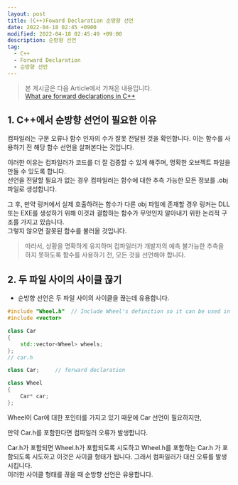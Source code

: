 ```yaml
---
layout: post
title: (C++)Foward Declaration 순방향 선언
date: 2022-04-18 02:45 +0900
modified: 2022-04-18 02:45:49 +09:00
description: 순방향 선언
tag:
  - C++
  - Forward Declaration
  - 순방향 선언
---
```

> 본 게시글은 다음 Article에서 가져온 내용입니다.   
> [What are forward declarations in C++](https://stackoverflow.com/questions/4757565/what-are-forward-declarations-in-c)


## 1. C++에서 순방향 선언이 필요한 이유
컴파일러는 구문 오류나 함수 인자의 수가 잘못 전달된 것을 확인합니다.
이는 함수를 사용하기 전 해당 함수 선언을 살펴본다는 것입니다.

이러한 이유는 컴파일러가 코드를 더 잘 검증할 수 있게 해주며, 명확한 오브젝트 파일을 만들 수 있도록 합니다.   
선언을 전달할 필요가 없는 경우 컴파일러는 함수에 대한 추측 가능한 모든 정보를 .obj 파일로 생성합니다.   

그 후, 만약 링커에서 실제 호출하려는 함수가 다른 obj 파일에 존재할 경우 링커는 DLL 또는 EXE를 생성하기 위해 이것과 결합하는 함수가 무엇인지 알아내기 위한 논리적 구조를 가지고 있습니다.   
그렇지 않으면 잘못된 함수를 불러올 것입니다.   

> 따라서, 상황을 명확하게 유지하며 컴파일러가 개발자의 예측 불가능한 추측을 하지 못하도록 함수를 사용하기 전, 모든 것을 선언해야 합니다.

## 2. 두 파일 사이의 사이클 끊기
- 순방향 선언은 두 파일 사이의 사이클을 끊는데 유용합니다.   

~~~C++
#include "Wheel.h"  // Include Wheel's definition so it can be used in Car.
#include <vector>

class Car
{
    std::vector<Wheel> wheels;
};
// car.h
~~~

~~~C++
class Car;     // forward declaration

class Wheel
{
    Car* car;
};
~~~

Wheel이 Car에 대한 포인터를 가지고 있기 때문에 Car 선언이 필요하지만,   

만약 Car.h를 포함한다면 컴파일러 오류가 발생합니다.   

Car.h가 포함되면 Wheel.h가 포함되도록 시도하고 Wheel.h를 포함하는 Car.h 가 포함되도록 시도하고 이것은 사이클 형태가 됩니다. 그래서 컴파일러가 대신 오류를 발생시킵니다.   
이러한 사이클 형태를 끊을 때 순방향 선언은 유용합니다.